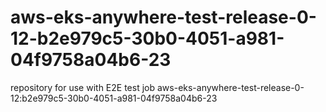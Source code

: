 # aws-eks-anywhere-test-release-0-12-b2e979c5-30b0-4051-a981-04f9758a04b6-23
repository for use with E2E test job aws-eks-anywhere-test-release-0-12:b2e979c5-30b0-4051-a981-04f9758a04b6-23
